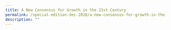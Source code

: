 ```yaml
---
title: A New Consensus for Growth in the 21st Century
permalink: /special-edition-dec-2020/a-new-consensus-for-growth-in-the-21st-century/
description: ""
---
```

